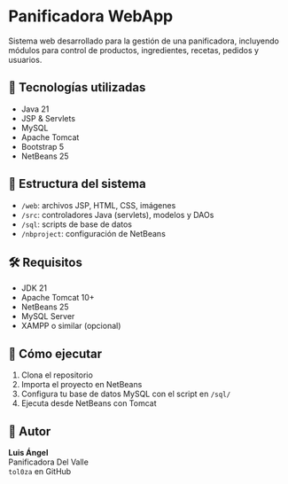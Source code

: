 # Panificadora WebApp

Sistema web desarrollado para la gestión de una panificadora, incluyendo módulos para control de productos, ingredientes, recetas, pedidos y usuarios.

## 🧰 Tecnologías utilizadas
- Java 21
- JSP & Servlets
- MySQL
- Apache Tomcat
- Bootstrap 5
- NetBeans 25

## 🚀 Estructura del sistema

- `/web`: archivos JSP, HTML, CSS, imágenes
- `/src`: controladores Java (servlets), modelos y DAOs
- `/sql`: scripts de base de datos
- `/nbproject`: configuración de NetBeans

## 🛠️ Requisitos
- JDK 21
- Apache Tomcat 10+
- NetBeans 25
- MySQL Server
- XAMPP o similar (opcional)

## 🧪 Cómo ejecutar

1. Clona el repositorio
2. Importa el proyecto en NetBeans
3. Configura tu base de datos MySQL con el script en `/sql/`
4. Ejecuta desde NetBeans con Tomcat

## 👤 Autor
**Luis Ángel**  
Panificadora Del Valle  
`tol0za` en GitHub

